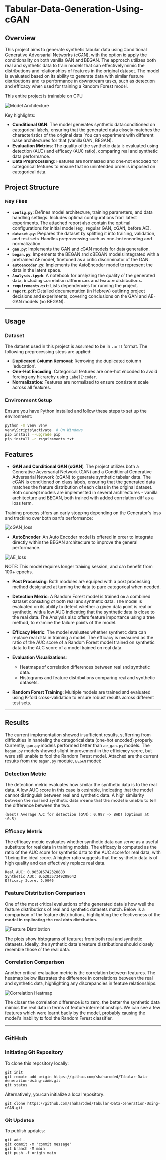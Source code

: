 # Tabular-Data-Generation-Using-cGAN

## Overview

This project aims to generate synthetic tabular data using Conditional Generative Adversarial Networks (cGAN), with the option to apply the conditionality on both vanilla GAN and BEGAN. The approach utilizes both real and synthetic data to train models that can effectively mimic the distributions and relationships of features in the original dataset. The model is evaluated based on its ability to generate data with similar feature distributions and its performance in downstream tasks, such as detection and efficacy when used for training a Random Forest model.

This entire project is trainable on CPU.

![Model Architecture](./Images/cGAN.png)

Key highlights:
- **Conditional GAN**: The model generates synthetic data conditioned on categorical labels, ensuring that the generated data closely matches the characteristics of the original data. You can experiment with different base architectures for that (vanilla GAN, BEGAN).
- **Evaluation Metrics**: The quality of the synthetic data is evaluated using detection (AUC) and efficacy (AUC ratio), comparing real and synthetic data performance.
- **Data Preprocessing**: Features are normalized and one-hot encoded for categorical features to ensure that no unintended order is imposed on categorical data.

## Project Structure

### Key Files
- **`config.py`**: Defines model architecture, training parameters, and data handling settings. Includes optimal configurations from latest experiments. The attached report also contain the optimal configurations for initial model (eg., regular GAN, cGAN, before AE).
- **`dataset.py`**: Prepares the dataset by splitting it into training, validation, and test sets. Handles preprocessing such as one-hot encoding and normalization.
- **`gan.py`**: Implements the GAN and cGAN models for data generation.
- **`began.py`**: Implements the BEGAN and cBEGAN models integrated with a pretrained AE model, finetuned as a critic discriminator of the GAN.
- **`autoencoder.py`**: Implements the AutoEncoder model to represent the data in the latent space.
- **`Analysis.ipynb`**: A notebook for analyzing the quality of the generated data, including correlation differences and feature distributions.
- **`requirements.txt`**: Lists dependencies for running the project.
- **`report.pdf`**: Detailed documentation (in Hebrew) outlining project decisions and experiments, covering conclusions on the GAN and AE-GAN models (no BEGAN).

---

## Usage

### Dataset

The dataset used in this project is assumed to be in `.arff` format. The following preprocessing steps are applied:
- **Duplicated Column Removal**: Removing the duplicated column 'education'.
- **One-Hot Encoding**: Categorical features are one-hot encoded to avoid forcing any hierarchy using `LabelEncoder`.
- **Normalization**: Features are normalized to ensure consistent scale across all features.

### Environment Setup

Ensure you have Python installed and follow these steps to set up the environment:

```bash
python -m venv venv
venv\Scripts\activate  # On Windows
pip install --upgrade pip
pip install -r requirements.txt
```

## Features

- **GAN and Conditional GAN (cGAN)**: The project utilizes both a Generative Adversarial Network (GAN) and a Conditional Generative Adversarial Network (cGAN) to generate synthetic tabular data. The cGAN is conditioned on class labels, ensuring that the generated data matches the feature distribution of each class in the original dataset.
Both concept models are implemented in several architectures - vanilla architecture and BEGAN, both trained with added correlation diff as a loss term.

Training process offers an early stopping depending on the Generator's loss and tracking over both part's performance:

![cGAN_loss](./Images/cGAN_loss.png)

- **AutoEncoder**: An Auto Encoder model is offered in order to integrate directly within the BEGAN architecture to improve the general performance.

![AE_loss](./Images/AE_loss.png)

NOTE: This model requires longer training session, and can benefit from 100+ epochs.

- **Post Processing**: Both modules are equiped with a post processing method designated at turning the data to pure categorical when needed.

- **Detection Metric**: A Random Forest model is trained on a combined dataset consisting of both real and synthetic data. The model is evaluated on its ability to detect whether a given data point is real or synthetic, with a low AUC indicating that the synthetic data is close to the real data. The Analysis also offers feature importance using a tree method, to examine the failure points of the model.

- **Efficacy Metric**: The model evaluates whether synthetic data can replace real data in training a model. The efficacy is measured as the ratio of the AUC score of a Random Forest model trained on synthetic data to the AUC score of a model trained on real data.

- **Evaluation Visualizations**: 
  - Heatmaps of correlation differences between real and synthetic data.
  - Histograms and feature distributions comparing real and synthetic datasets.
  
- **Random Forest Training**: Multiple models are trained and evaluated using K-fold cross-validation to ensure robust results across different test sets.

---

## Results

The current implementation showed insufficient results, sufferring from difficulties in handeling the categorical data (one-hot encoded) properly. Currently, `gan.py` models performed better than `ae_gan.py` models. The `began.py` models showed slight improvement in the efficiency score, but were still unable to fool the Random Forest model. Attached are the current results from the `began.py` module, `BEGAN` model:

### Detection Metric

The detection metric evaluates how similar the synthetic data is to the real data. A low AUC score in this case is desirable, indicating that the model cannot distinguish between real and synthetic data. A high similarity between the real and synthetic data means that the model is unable to tell the difference between the two.

```
(Best) Average AUC for detection (GAN): 0.997 -> BAD! (Optimum at ~0.5)
```

### Efficacy Metric

The efficacy metric evaluates whether synthetic data can serve as a useful substitute for real data in training models. The efficacy is computed as the ratio of the AUC score for synthetic data to the AUC score for real data, with 1 being the ideal score. A higher ratio suggests that the synthetic data is of high quality and can effectively replace real data.

```
Real AUC: 0.905916742328883 
Synthetic AUC: 0.620357349208642 
Efficacy Score: 0.6848
```

### Feature Distribution Comparison

One of the most critical evaluations of the generated data is how well the feature distributions of real and synthetic datasets match. Below is a comparison of the feature distributions, highlighting the effectiveness of the model in replicating the real data distribution.

![Feature Distribution](./Images/features_analysis_cGAN.png)

The plots show histograms of features from both real and synthetic datasets. Ideally, the synthetic data's feature distributions should closely resemble those of the real data.

### Correlation Comparison

Another critical evaluation metric is the correlation between features. The heatmap below illustrates the difference in correlations between the real and synthetic data, highlighting any discrepancies in feature relationships.

![Correlation Heatmap](./Images/cBEGAN_corr.png)

The closer the correlation difference is to zero, the better the synthetic data mimics the real data in terms of feature interrelationships. We can see a few features which were learnt badly by the model, probably causing the model's inability to fool the Random Forest classifier.

---

## GitHub
### Initiating Git Repository
To clone this repository locally:
```
git init
git remote add origin https://github.com/shaharoded/Tabular-Data-Generation-Using-cGAN.git
git status
```
Alternatively, you can initialize a local repository:
```
git clone https://github.com/shaharoded/Tabular-Data-Generation-Using-cGAN.git
```

### Git Updates
To publish updates:
```
git add .
git commit -m "commit message"
git branch -M main
git push -f origin main
```